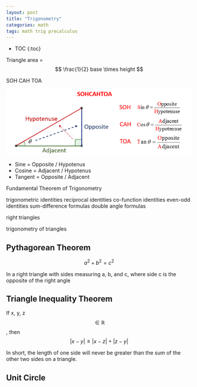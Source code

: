 ```yaml
---
layout: post
title: "Trigonometry"
categories: math
tags: math trig precalculus
---
```


* TOC
{:toc}

Triangle area = $$ \frac{1}{2} base \times height $$

SOH CAH TOA

<img src="https://github.com/sif/sif/raw/main/files/post_files/sohcahtoa.png" />

- Sine = Opposite / Hypotenus
- Cosine = Adjacent / Hypotenus
- Tangent = Opposite / Adjacent

Fundamental Theorem of Trigonometry

trigonometric identities
reciprocal identities
co-function identities
even-odd identities
sum-difference formulas
double angle formulas

right triangles

trigonometry of triangles

## Pythagorean Theorem

$$ a^2 + b^2 = c^2 $$

In a right triangle with sides measuring a, b, and c, where side c is the opposite of the right angle

## Triangle Inequality Theorem

If x, y, z $$ \in \mathbb{R} $$, then $$ \lvert x-y \rvert \leq \lvert x-z \rvert + \lvert z-y \rvert $$

In short, the length of one side will never be greater than the sum of the other two sides on a triangle. 

## Unit Circle


